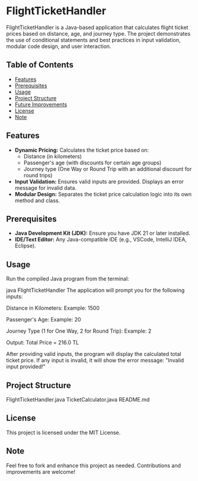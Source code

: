 # FlightTicketHandler

FlightTicketHandler is a Java-based application that calculates flight ticket prices based on distance, age, and journey type. The project demonstrates the use of conditional statements and best practices in input validation, modular code design, and user interaction.

## Table of Contents

- [Features](#features)
- [Prerequisites](#prerequisites)
- [Usage](#usage)
- [Project Structure](#project-structure)
- [Future Improvements](#future-improvements)
- [License](#license)
- [Note](#note)

## Features

- **Dynamic Pricing:** Calculates the ticket price based on:
  - Distance (in kilometers)
  - Passenger's age (with discounts for certain age groups)
  - Journey type (One Way or Round Trip with an additional discount for round trips)
- **Input Validation:** Ensures valid inputs are provided. Displays an error message for invalid data.
- **Modular Design:** Separates the ticket price calculation logic into its own method and class.

## Prerequisites

- **Java Development Kit (JDK):** Ensure you have JDK 21 or later installed.
- **IDE/Text Editor:** Any Java-compatible IDE (e.g., VSCode, IntelliJ IDEA, Eclipse).

## Usage

Run the compiled Java program from the terminal:

java FlightTicketHandler
The application will prompt you for the following inputs:

Distance in Kilometers:
Example: 1500

Passenger's Age:
Example: 20

Journey Type (1 for One Way, 2 for Round Trip):
Example: 2

Output: Total Price = 216.0 TL

After providing valid inputs, the program will display the calculated total ticket price. If any input is invalid, it will show the error message:
"Invalid input provided!"

## Project Structure

FlightTicketHandler.java
TicketCalculator.java
README.md

## License

This project is licensed under the MIT License.

## Note

Feel free to fork and enhance this project as needed. Contributions and improvements are welcome!